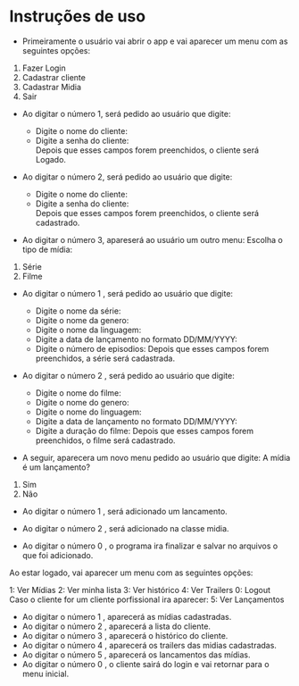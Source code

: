 # Instruções de uso

- Primeiramente o usuário vai abrir o app e vai aparecer um menu com as seguintes opções:
 1. Fazer Login
 2. Cadastrar cliente
 3. Cadastrar Midia
 0.  Sair


- Ao digitar o número 1, será pedido ao usuário que digite:
  * Digite o nome do cliente:
  * Digite a senha do cliente:  
Depois que esses campos forem preenchidos, o cliente será Logado.

- Ao digitar o número 2, será pedido ao usuário que digite:
  * Digite o nome do cliente:
  * Digite a senha do cliente:  
Depois que esses campos forem preenchidos, o cliente será cadastrado.

- Ao digitar o número 3, apareserá ao usuário um outro menu:
 Escolha o tipo de mídia:
 1. Série
 2. Filme
 
- Ao digitar o número 1 , será pedido ao usuário que digite:
  * Digite o nome da série:
  * Digite o nome da genero:
  * Digite o nome da linguagem:
  * Digite a data de lançamento no formato DD/MM/YYYY:
  * Digite o número de episodios:
Depois que esses campos forem preenchidos, a série será cadastrada.

- Ao digitar o número 2 , será pedido ao usuário que digite:
  * Digite o nome do filme:
  * Digite o nome do genero:
  * Digite o nome do linguagem:
  * Digite a data de lançamento no formato DD/MM/YYYY:
  * Digite a duração do filme:
Depois que esses campos forem preenchidos, o filme será cadastrado.

- A seguir, aparecera um novo menu pedido ao usuário que digite:
 A mídia é um lançamento?
 1. Sim
 2. Não
- Ao digitar o número 1 , será adicionado um lancamento.
  
- Ao digitar o número 2 , será adicionado na classe midia.

- Ao digitar o número 0 , o programa ira finalizar e salvar no arquivos o que foi adicionado.


Ao estar logado, vai aparecer um menu com as seguintes opções:

1: Ver Mídias
2: Ver minha lista
3: Ver histórico
4: Ver Trailers
0: Logout
Caso o cliente for um cliente porfissional ira aparecer:
5: Ver Lançamentos

- Ao digitar o número 1 , aparecerá as mídias cadastradas.
- Ao digitar o número 2 , aparecerá a lista do cliente.
- Ao digitar o número 3 , aparecerá o histórico do cliente.
- Ao digitar o número 4 , aparecerá os trailers das midias cadastradas.
- Ao digitar o número 5 , aparecerá os lancamentos das mídias.
- Ao digitar o número 0 , o cliente sairá do login e vai retornar para o menu inicial.



